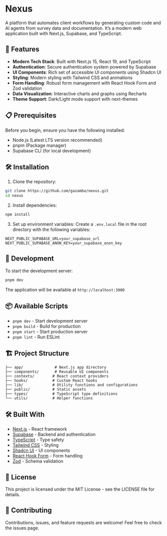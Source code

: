 # Nexus

A platform that automates client workflows by generating custom code and AI agents from survey data and documentation. It’s a modern web application built with Next.js, Supabase, and TypeScript.

## 🚀 Features

- **Modern Tech Stack**: Built with Next.js 15, React 19, and TypeScript
- **Authentication**: Secure authentication system powered by Supabase
- **UI Components**: Rich set of accessible UI components using Shadcn UI
- **Styling**: Modern styling with Tailwind CSS and animations
- **Form Handling**: Robust form management with React Hook Form and Zod validation
- **Data Visualization**: Interactive charts and graphs using Recharts
- **Theme Support**: Dark/Light mode support with next-themes

## 📋 Prerequisites

Before you begin, ensure you have the following installed:
- Node.js (Latest LTS version recommended)
- pnpm (Package manager)
- Supabase CLI (for local development)

## 🛠️ Installation

1. Clone the repository:
```bash
git clone https://github.com/gazamba/nexus.git
cd nexus
```

2. Install dependencies:
```bash
npm install
```

3. Set up environment variables:
Create a `.env.local` file in the root directory with the following variables:
```env
NEXT_PUBLIC_SUPABASE_URL=your_supabase_url
NEXT_PUBLIC_SUPABASE_ANON_KEY=your_supabase_anon_key
```

## 🚀 Development

To start the development server:

```bash
pnpm dev
```

The application will be available at `http://localhost:3000`

## 📦 Available Scripts

- `pnpm dev` - Start development server
- `pnpm build` - Build for production
- `pnpm start` - Start production server
- `pnpm lint` - Run ESLint

## 🏗️ Project Structure

```
├── app/              # Next.js app directory
├── components/       # Reusable UI components
├── contexts/        # React context providers
├── hooks/           # Custom React hooks
├── lib/             # Utility functions and configurations
├── public/          # Static assets
├── types/           # TypeScript type definitions
└── utils/           # Helper functions
```

## 🛠️ Built With

- [Next.js](https://nextjs.org/) - React framework
- [Supabase](https://supabase.com/) - Backend and authentication
- [TypeScript](https://www.typescriptlang.org/) - Type safety
- [Tailwind CSS](https://tailwindcss.com/) - Styling
- [Shadcn UI](https://www.radix-ui.com/) - UI components
- [React Hook Form](https://react-hook-form.com/) - Form handling
- [Zod](https://zod.dev/) - Schema validation

## 📝 License

This project is licensed under the MIT License - see the LICENSE file for details.

## 🤝 Contributing

Contributions, issues, and feature requests are welcome! Feel free to check the issues page.
